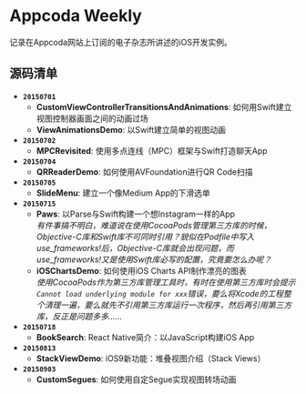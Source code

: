 # Appcoda Weekly
记录在Appcoda网站上订阅的电子杂志所讲述的iOS开发实例。

## 源码清单
* **`20150701`**
    * **CustomViewControllerTransitionsAndAnimations**: 如何用Swift建立视图控制器画面之间的动画过场
    * **ViewAnimationsDemo**: 以Swift建立简单的视图动画
* **`20150702`**
    * **MPCRevisited**: 使用多点连线（MPC）框架与Swift打造聊天App
* **`20150704`**
    * **QRReaderDemo**: 如何使用AVFoundation进行QR Code扫描
* **`20150705`**
    * **SlideMenu**: 建立一个像Medium App的下滑选单
* **`20150715`** 
    * **Paws**: 以Parse与Swift构建一个想Instagram一样的App<br>
      _有件事搞不明白，难道说在使用CocoaPods管理第三方库的时候，Objective-C库和Swift库不可同时引用？貌似在Podfile中写入use\_frameworks!后，Objective-C库就会出现问题，而use\_frameworks!又是使用Swift库必写的配置，究竟要怎么办呢？_
    * **iOSChartsDemo**: 如何使用iOS Charts API制作漂亮的图表<br>
      _使用CocoaPods作为第三方库管理工具时，有时在使用第三方库时会提示`Cannot load underlying module for xxx`错误，要么将Xcode的工程整个清理一遍，要么就先不引用第三方库运行一次程序，然后再引用第三方库，反正是问题多多……_
* **`20150718`**
    * **BookSearch**: React Native简介：以JavaScript构建iOS App
* **`20150813`**
    * **StackViewDemo**: iOS9新功能：堆叠视图介绍（Stack Views）
* **`20150903`**
    * **CustomSegues**: 如何使用自定Segue实现视图转场动画